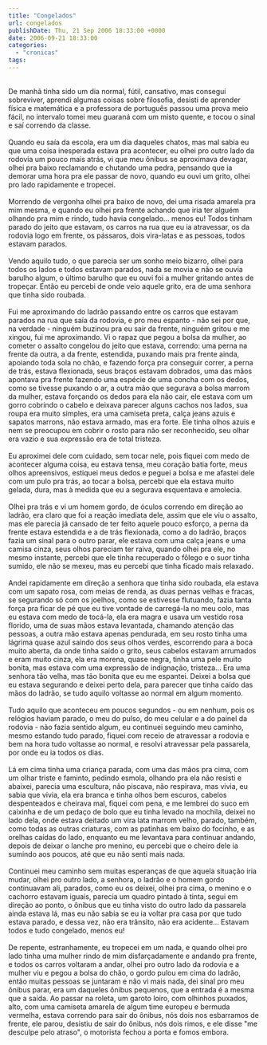 ```yaml
---
title: "Congelados"
url: congelados
publishDate: Thu, 21 Sep 2006 18:33:00 +0000
date: 2006-09-21 18:33:00
categories: 
  - "cronicas"
tags: 
---
```

<div><span><br></span></div><div><span>De manhã tinha sido um dia normal, fútil, cansativo, mas consegui sobreviver, aprendi algumas coisas sobre filosofia, desisti de aprender física e matemática e a professora de português passou uma prova meio fácil, no intervalo tomei meu guaraná com um misto quente, e tocou o sinal e saí correndo da classe.</span></div><div><span><br></span></div><div><span>Quando eu saía da escola, era um dia daqueles chatos, mas mal sabia eu que uma coisa inesperada estava pra acontecer, eu olhei pro outro lado da rodovia um pouco mais atrás, vi que meu ônibus se aproximava devagar, olhei pra baixo reclamando e chutando uma pedra, pensando que ia demorar uma hora pra ele passar de novo, quando eu ouvi um grito, olhei pro lado rapidamente e tropecei.</span></div><div><span><br></span></div><div><span>Morrendo de vergonha olhei pra baixo de novo, dei uma risada amarela pra mim mesma, e quando eu olhei pra frente achando que iria ter alguém olhando pra mim e rindo, tudo havia congelado... menos eu! Todos tinham parado do jeito que estavam, os carros na rua que eu ia atravessar, os da rodovia logo em frente, os pássaros, dois vira-latas e as pessoas, todos estavam parados.</span></div><div><span><br></span></div><div><span>Vendo aquilo tudo, o que parecia ser um sonho meio bizarro, olhei para todos os lados e todos estavam parados, nada se movia e não se ouvia barulho algum, o último barulho que eu ouvi foi a mulher gritando antes de tropeçar. Então eu percebi de onde veio aquele grito, era de uma senhora que tinha sido roubada.</span></div><div><span><br></span></div><div><span>Fui me aproximando do ladrão passando entre os carros que estavam parados na rua que saía da rodovia, e pro meu espanto - não sei por que, na verdade - ninguém buzinou pra eu sair da frente, ninguém gritou e me xingou, fui me aproximando. Vi o rapaz que pegou a bolsa da mulher, ao cometer o assalto congelou do jeito que estava, correndo: uma perna na frente da outra, a da frente, estendida, puxando mais pra frente ainda, apoiando toda sola no chão, e fazendo força pra conseguir correr, a perna de trás, estava flexionada, seus braços estavam dobrados, uma das mãos apontava pra frente fazendo uma espécie de uma concha com os dedos, como se tivesse puxando o ar, a outra mão que segurava a bolsa marrom da mulher, estava forçando os dedos para ela não cair, ele estava com um gorro cobrindo o cabelo e deixava parecer alguns cachos nos lados, sua roupa era muito simples, era uma camiseta preta, calça jeans azuis e sapatos marrons, não estava armado, mas era forte. Ele tinha olhos azuis e nem se preocupou em cobrir o rosto para não ser reconhecido, seu olhar era vazio e sua expressão era de total tristeza.</span></div><div><span><br></span></div><div><span>Eu aproximei dele com cuidado, sem tocar nele, pois fiquei com medo de acontecer alguma coisa, eu estava tensa, meu coração batia forte, meus olhos apreensivos, estiquei meus dedos e peguei a bolsa e me afastei dele com um pulo pra trás, ao tocar a bolsa, percebi que ela estava muito gelada, dura, mas à medida que eu a segurava esquentava e amolecia.</span></div><div><span><br></span></div><div><span>Olhei pra trás e vi um homem gordo, de óculos correndo em direção ao ladrão, era claro que foi a reação imediata dele, assim que ele viu o assalto, mas ele parecia já cansado de ter feito aquele pouco esforço, a perna da frente estava estendida e a de trás flexionada, como a do ladrão, braços fazia um sinal para o outro parar, ele estava com uma calça jeans e uma camisa cinza, seus olhos pareciam ter raiva, quando olhei pra ele, no mesmo instante, percebi que ele tinha recuperado o fôlego e o suor tinha sumido, ele não se mexeu, mas eu percebi que tinha ficado mais relaxado.</span></div><div><span><br></span></div><div><span>Andei rapidamente em direção a senhora que tinha sido roubada, ela estava com um sapato rosa, com meias de renda, as duas pernas velhas e fracas, se segurando só com os joelhos, como se estivesse flutuando, fazia tanta força pra ficar de pé que eu tive vontade de carregá-la no meu colo, mas eu estava com medo de tocá-la, ela era magra e usava um vestido rosa florido, uma de suas mãos estava levantada, chamando atenção das pessoas, a outra mão estava apenas pendurada, em seu rosto tinha uma lágrima quase azul saindo dos seus olhos verdes, escorrendo para a boca muito aberta, da onde tinha saído o grito, seus cabelos estavam arrumados e eram muito cinza, ela era morena, quase negra, tinha uma pele muito bonita, mas estava com uma expressão de indignação, tristeza... Era uma senhora tão velha, mas tão bonita que eu me espantei. Deixei a bolsa que eu estava segurando e deixei perto dela, para parecer que tinha caído das mãos do ladrão, se tudo aquilo voltasse ao normal em algum momento.</span></div><div><span><br></span></div><div><span>Tudo aquilo que aconteceu em poucos segundos - ou em nenhum, pois os relógios haviam parado, o meu do pulso, do meu celular e a do painel da rodovia - não fazia sentido algum, eu continuei seguindo meu caminho, mesmo estando tudo parado, fiquei com receio de atravessar a rodovia e bem na hora tudo voltasse ao normal, e resolvi atravessar pela passarela, por onde eu ia todos os dias.</span></div><div><span><br></span></div><div><span>Lá em cima tinha uma criança parada, com uma das mãos pra cima, com um olhar triste e faminto, pedindo esmola, olhando pra ela não resisti e abaixei, parecia uma escultura, não piscava, não respirava, mas vivia, eu sabia que vivia, ela era branca e tinha olhos bem escuros, cabelos despenteados e cheirava mal, fiquei com pena, e me lembrei do suco em caixinha e de um pedaço de bolo que eu tinha levado na mochila, deixei no lado dela, onde estava deitado um vira lata marrom velho, parado, também, como todas as outras criaturas, com as patinhas em baixo do focinho, e as orelhas caídas do lado, enquanto eu me levantava para continuar andando, depois de deixar o lanche pro menino, eu percebi que o cheiro dele ia sumindo aos poucos, até que eu não senti mais nada.</span></div><div><span><br></span></div><div><span>Continuei meu caminho sem muitas esperanças de que aquela situação iria mudar, olhei pro outro lado, a senhora, o ladrão e o homem gordo continuavam ali, parados, como eu os deixei, olhei pra cima, o menino e o cachorro estavam iguais, parecia um quadro pintado à tinta, segui em direção ao ponto, o ônibus que eu tinha visto do outro lado da passarela ainda estava lá, mas eu não sabia se eu ia voltar pra casa por que tudo estava parado, e dessa vez, não era trânsito, não era acidente... Estavam todos e tudo congelado, menos eu!</span></div><div><span><br></span></div><div><span>De repente, estranhamente, eu tropecei em um nada, e quando olhei pro lado tinha uma mulher rindo de mim disfarçadamente e andando pra frente, e todos os carros voltaram a andar, olhei pro outro lado da rodovia e a mulher viu e pegou a bolsa do chão, o gordo pulou em cima do ladrão, então muitas pessoas se juntaram e não vi mais nada, dei sinal pro meu ônibus parar, era um daqueles ônibus pequenos, que a entrada é a mesma que a saída. Ao passar na roleta, um garoto loiro, com olhinhos puxados, alto, com uma camiseta amarela de algum time europeu e bermuda vermelha, estava correndo para sair do ônibus, nós dois nos esbarramos de frente, ele parou, desistiu de sair do ônibus, nós dois rimos, e ele disse "me desculpe pelo atraso", o motorista fechou a porta e fomos embora.</span></div><div><span><br></span></div><div><span><br></span></div>
